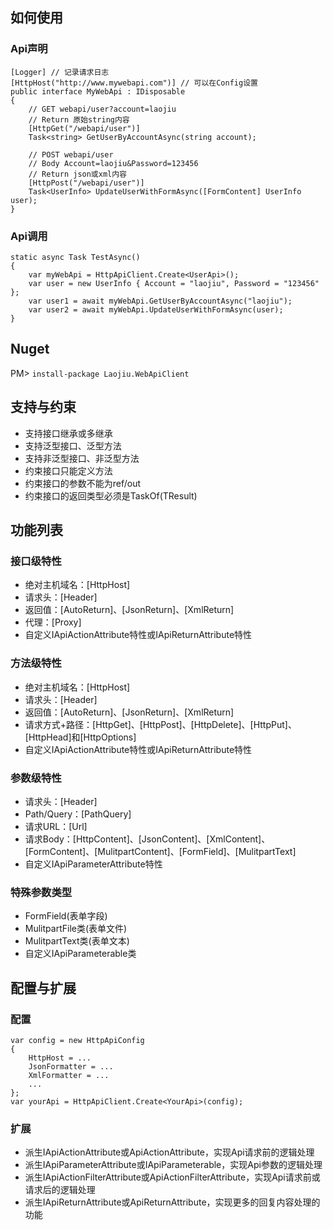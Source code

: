 ## 如何使用
### Api声明
```
[Logger] // 记录请求日志
[HttpHost("http://www.mywebapi.com")] // 可以在Config设置
public interface MyWebApi : IDisposable
{
    // GET webapi/user?account=laojiu
    // Return 原始string内容
    [HttpGet("/webapi/user")]
    Task<string> GetUserByAccountAsync(string account);

    // POST webapi/user  
    // Body Account=laojiu&Password=123456
    // Return json或xml内容
    [HttpPost("/webapi/user")]
    Task<UserInfo> UpdateUserWithFormAsync([FormContent] UserInfo user);
}
```
 
### Api调用
```
static async Task TestAsync()
{
    var myWebApi = HttpApiClient.Create<UserApi>();
    var user = new UserInfo { Account = "laojiu", Password = "123456" }; 
    var user1 = await myWebApi.GetUserByAccountAsync("laojiu");
    var user2 = await myWebApi.UpdateUserWithFormAsync(user);
}
```

## Nuget
PM> `install-package Laojiu.WebApiClient`

## 支持与约束
* 支持接口继承或多继承
* 支持泛型接口、泛型方法
* 支持非泛型接口、非泛型方法
* 约束接口只能定义方法
* 约束接口的参数不能为ref/out
* 约束接口的返回类型必须是TaskOf(TResult)

## 功能列表 
### 接口级特性
* 绝对主机域名：[HttpHost]
* 请求头：[Header]
* 返回值：[AutoReturn]、[JsonReturn]、[XmlReturn]
* 代理：[Proxy]
* 自定义IApiActionAttribute特性或IApiReturnAttribute特性

### 方法级特性
* 绝对主机域名：[HttpHost]
* 请求头：[Header]
* 返回值：[AutoReturn]、[JsonReturn]、[XmlReturn]
* 请求方式+路径：[HttpGet]、[HttpPost]、[HttpDelete]、[HttpPut]、[HttpHead]和[HttpOptions]
* 自定义IApiActionAttribute特性或IApiReturnAttribute特性

### 参数级特性
* 请求头：[Header]
* Path/Query：[PathQuery]
* 请求URL：[Url]
* 请求Body：[HttpContent]、[JsonContent]、[XmlContent]、[FormContent]、[MulitpartContent]、[FormField]、[MulitpartText]
* 自定义IApiParameterAttribute特性

### 特殊参数类型
* FormField(表单字段)
* MulitpartFile类(表单文件)
* MulitpartText类(表单文本)
* 自定义IApiParameterable类

## 配置与扩展
### 配置
```
var config = new HttpApiConfig
{
    HttpHost = ...                
    JsonFormatter = ...
    XmlFormatter = ...
    ...
};
var yourApi = HttpApiClient.Create<YourApi>(config);
```

### 扩展
* 派生IApiActionAttribute或ApiActionAttribute，实现Api请求前的逻辑处理
* 派生IApiParameterAttribute或IApiParameterable，实现Api参数的逻辑处理
* 派生IApiActionFilterAttribute或ApiActionFilterAttribute，实现Api请求前或请求后的逻辑处理
* 派生IApiReturnAttribute或ApiReturnAttribute，实现更多的回复内容处理的功能
